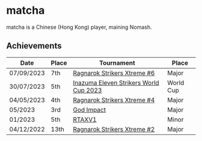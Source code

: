 # matcha

matcha is a Chinese (Hong Kong) player, maining Nomash.

## Achievements

|Date|Place|Tournament|Place|
|-|-|-|-|
| 07/09/2023 | 7th | [Ragnarok Strikers Xtreme #6](/inapedia/tournaments/ragna/ragnax6.md) | Major |
| 30/07/2023 | 5th | [Inazuma Eleven Strikers World Cup 2023](/inapedia/tournaments/worldcup23.md) | World Cup |
| 04/05/2023 | 4th | [Ragnarok Strikers Xtreme #4](/inapedia/tournaments/ragna/ragnax4.md) | Major |
| 05/2023 | 3rd | [God Impact](/inapedia/tournaments/misc/godimpact.md) | Major |
| 01/2023 | 5th | [RTAXV1](/inapedia/tournaments/rtaxv/rtaxv1.md) | Minor |
| 04/12/2022 | 13th | [Ragnarok Strikers Xtreme #2](/inapedia/tournaments/ragna/ragnax2.md) | Major |
